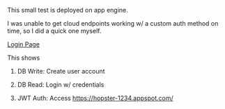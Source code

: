 This small test is deployed on app engine.

I was unable to get cloud endpoints working w/ a custom auth method on time, so I did a quick one myself.

[Login Page](https://hopster-1234.appspot.com/static/login.html "Login Page")

This shows

1. DB Write: Create user account

2. DB Read: Login w/ credentials

3. JWT Auth: Access https://hopster-1234.appspot.com/